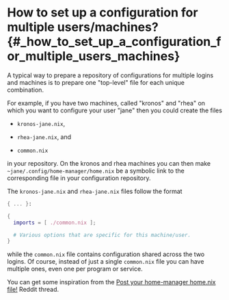 # How to set up a configuration for multiple users/machines? {#_how_to_set_up_a_configuration_for_multiple_users_machines}

A typical way to prepare a repository of configurations for multiple
logins and machines is to prepare one \"top-level\" file for each unique
combination.

For example, if you have two machines, called \"kronos\" and \"rhea\" on
which you want to configure your user \"jane\" then you could create the
files

-   `kronos-jane.nix`,

-   `rhea-jane.nix`, and

-   `common.nix`

in your repository. On the kronos and rhea machines you can then make
`~jane/.config/home-manager/home.nix` be a symbolic link to the
corresponding file in your configuration repository.

The `kronos-jane.nix` and `rhea-jane.nix` files follow the format

``` nix
{ ... }:

{
  imports = [ ./common.nix ];

  # Various options that are specific for this machine/user.
}
```

while the `common.nix` file contains configuration shared across the two
logins. Of course, instead of just a single `common.nix` file you can
have multiple ones, even one per program or service.

You can get some inspiration from the [Post your home-manager home.nix
file!](https://www.reddit.com/r/NixOS/comments/9bb9h9/post_your_homemanager_homenix_file/)
Reddit thread.
